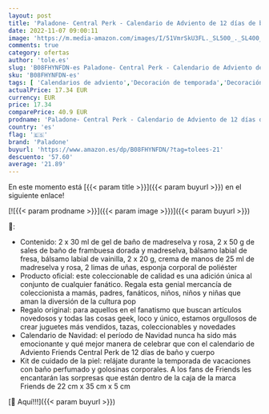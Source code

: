 ```yaml
---
layout: post
title: 'Paladone- Central Perk - Calendario de Adviento de 12 días de baño  Cuenta Regresiva del Programa de televisión Friends para Navidad  Color Azul  PP6879FRTX '
date: 2022-11-07 09:00:11
image: 'https://m.media-amazon.com/images/I/51VmrSkU3FL._SL500_._SL400_.jpg'
comments: true
category: ofertas
author: 'tole.es'
slug: 'B08FHYNFDN-es Paladone- Central Perk - Calendario de Adviento de 12 días...'
sku: 'B08FHYNFDN-es'
tags: [ 'Calendarios de adviento','Decoración de temporada','Decoración del hogar','Hogar y cocina','adviento','navidad','paladone','🇪🇸', ]
actualPrice: 17.34 EUR
currency: EUR
price: 17.34
comparePrice: 40.9 EUR
prodname: 'Paladone- Central Perk - Calendario de Adviento de 12 días de baño  Cuenta Regresiva del Programa de televisión Friends para Navidad  Color Azul  PP6879FRTX '
country: 'es'
flag: '🇪🇸'
brand: 'Paladone'
buyurl: 'https://www.amazon.es/dp/B08FHYNFDN/?tag=tolees-21'
descuento: '57.60'
average: '21.89'
---
```


En este momento está [{{< param title >}}]({{< param buyurl >}}) en el siguiente enlace!

[![{{< param prodname >}}]({{< param image >}})]({{< param buyurl >}})

🔎:

- Contenido: 2 x 30 ml de gel de baño de madreselva y rosa, 2 x 50 g de sales de baño de frambuesa dorada y madreselva, bálsamo labial de fresa, bálsamo labial de vainilla, 2 x 20 g, crema de manos de 25 ml de madreselva y rosa, 2 limas de uñas, esponja corporal de poliéster
- Producto oficial: este coleccionable de calidad es una adición única al conjunto de cualquier fanático. Regala esta genial mercancía de coleccionista a mamás, padres, fanáticos, niños, niños y niñas que aman la diversión de la cultura pop
- Regalo original: para aquellos en el fanatismo que buscan artículos novedosos y todas las cosas geek, loco y único, estamos orgullosos de crear juguetes más vendidos, tazas, coleccionables y novedades
- Calendario de Navidad: el período de Navidad nunca ha sido más emocionante y qué mejor manera de celebrar que con el calendario de Adviento Friends Central Perk de 12 días de baño y cuerpo
- Kit de cuidado de la piel: relájate durante la temporada de vacaciones con baño perfumado y golosinas corporales. A los fans de Friends les encantarán las sorpresas que están dentro de la caja de la marca Friends de 22 cm x 35 cm x 5 cm

[🛒 Aquí!!!]({{< param buyurl >}})

